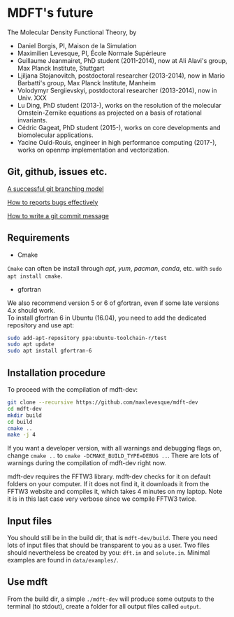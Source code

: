 # MDFT's future

The Molecular Density Functional Theory, by

- Daniel Borgis, PI, Maison de la Simulation  
- Maximilien Levesque, PI, École Normale Supérieure
- Guillaume Jeanmairet, PhD student (2011-2014), now at Ali Alavi's group, Max Planck Institute, Stuttgart
- Ljiljana Stojanovitch, postdoctoral researcher (2013-2014), now in Mario Barbatti's group, Max Planck Institute, Manheim
- Volodymyr Sergiievskyi, postdoctoral researcher (2013-2014), now in Univ. XXX
- Lu Ding, PhD student (2013-), works on the resolution of the molecular Ornstein-Zernike equations as projected on a basis of rotational invariants.
- Cédric Gageat, PhD student (2015-), works on core developments and biomolecular applications.
- Yacine Ould-Rouis, engineer in high performance computing (2017-), works on openmp implementation and vectorization.

## Git, github, issues etc.

[A successful git branching model](http://nvie.com/posts/a-successful-git-branching-model/)

[How to reports bugs effectively](http://www.chiark.greenend.org.uk/~sgtatham/bugs.html)

[How to write a git commit message](http://chris.beams.io/posts/git-commit/)


## Requirements

- Cmake

`Cmake` can often be install through *apt*, *yum*, *pacman*, *conda*, etc.  with `sudo apt install cmake`.

- gfortran

We also recommend version 5 or 6 of gfortran, even if some late versions 4.x should work.  
To install gfortran 6 in Ubuntu (16.04), you need to add the dedicated repository and use apt:  
```sh
sudo add-apt-repository ppa:ubuntu-toolchain-r/test
sudo apt update
sudo apt install gfortran-6
```

## Installation procedure

To proceed with the compilation of mdft-dev:

```sh
git clone --recursive https://github.com/maxlevesque/mdft-dev
cd mdft-dev
mkdir build
cd build
cmake ..
make -j 4
```

If you want a developer version, with all warnings and debugging flags on, change `cmake ..` to `cmake -DCMAKE_BUILD_TYPE=DEBUG ..`.  There are lots of warnings during the compilation of mdft-dev right now.

mdft-dev requires the FFTW3 library. mdft-dev checks for it on default folders on your computer. If it does not find it, it
downloads it from the FFTW3 website and compiles it, which takes 4 minutes on my laptop. Note it is in this last case very verbose since we compile FFTW3 twice.

## Input files

You should still be in the build dir, that is `mdft-dev/build`. There you need lots of input files that should be transparent to you as a user. Two files should nevertheless be created by you: `dft.in` and `solute.in`. Minimal examples are found in  `data/examples/`.  

## Use mdft

From the build dir, a simple `./mdft-dev` will produce some outputs to the terminal (to stdout), create a folder for all output files called `output`.
